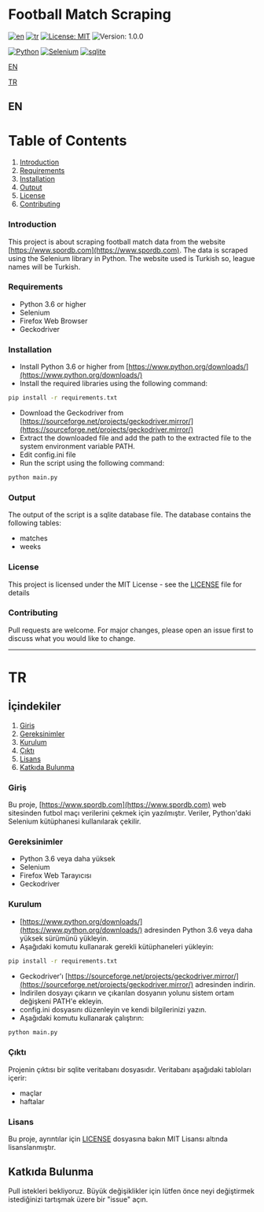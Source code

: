 # Football Match Scraping
[![en](https://img.shields.io/badge/lang-en-red.svg)](https://github.com/jonatasemidio/multilanguage-readme-pattern/blob/master/README.md)
[![tr](https://img.shields.io/badge/lang-tr--tr-green.svg)](https://github.com/dorukyy/multilanguage-readme-pattern/blob/master/README.tr.md)
[![License: MIT](https://img.shields.io/badge/License-MIT-yellow.svg)](https://opensource.org/licenses/MIT)
![Version: 1.0.0](https://img.shields.io/badge/Version-1.0.0-blue.svg)

[![Python](https://img.shields.io/badge/Python-3.6%2B-blue.svg)](https://www.python.org/downloads/)
[![Selenium](https://img.shields.io/badge/Selenium-3.141.0-blue.svg)](https://pypi.org/project/selenium/)
[![sqlite](https://img.shields.io/badge/sqlite-3.36.0-blue.svg)](https://www.sqlite.org/index.html)

[EN](#en)

[TR](#tr)

## EN
# Table of Contents
1. [Introduction](#introduction)
2. [Requirements](#requirements)
3. [Installation](#installation)
4. [Output](#output)
5. [License](#license)
6. [Contributing](#contributing)

### Introduction
This project is about scraping football match data from the website [https://www.spordb.com](https://www.spordb.com). The data is scraped using the Selenium library in Python. The website used is Turkish so, league names will be Turkish.

### Requirements
- Python 3.6 or higher
- Selenium
- Firefox Web Browser
- Geckodriver

### Installation
- Install Python 3.6 or higher from [https://www.python.org/downloads/](https://www.python.org/downloads/)
- Install the required libraries using the following command:

```bash
pip install -r requirements.txt
```
- Download the Geckodriver from [https://sourceforge.net/projects/geckodriver.mirror/](https://sourceforge.net/projects/geckodriver.mirror/)
- Extract the downloaded file and add the path to the extracted file to the system environment variable PATH.
- Edit config.ini file
- Run the script using the following command:

```bash
python main.py
```

### Output
The output of the script is a sqlite database file. The database contains the following tables:
- matches
- weeks

### License
This project is licensed under the MIT License - see the [LICENSE](LICENSE) file for details

### Contributing
Pull requests are welcome. For major changes, please open an issue first to discuss what you would like to change.

____________________________________________________________________________________________________________________________________________________________________________________

# TR
## İçindekiler
1. [Giriş](#giriş)
2. [Gereksinimler](#gereksinimler)
3. [Kurulum](#kurulum)
4. [Çıktı](#çıktı)
5. [Lisans](#lisans)
6. [Katkıda Bulunma](#katkıda-bulunma)

### Giriş
Bu proje, [https://www.spordb.com](https://www.spordb.com) web sitesinden futbol maçı verilerini çekmek için yazılmıştır. Veriler, Python'daki Selenium kütüphanesi kullanılarak çekilir.

### Gereksinimler
- Python 3.6 veya daha yüksek
- Selenium
- Firefox Web Tarayıcısı
- Geckodriver

### Kurulum
- [https://www.python.org/downloads/](https://www.python.org/downloads/) adresinden Python 3.6 veya daha yüksek sürümünü yükleyin.
- Aşağıdaki komutu kullanarak gerekli kütüphaneleri yükleyin:

```bash
pip install -r requirements.txt
```
- Geckodriver'ı [https://sourceforge.net/projects/geckodriver.mirror/](https://sourceforge.net/projects/geckodriver.mirror/) adresinden indirin.
- İndirilen dosyayı çıkarın ve çıkarılan dosyanın yolunu sistem ortam değişkeni PATH'e ekleyin.
- config.ini dosyasını düzenleyin ve kendi bilgilerinizi yazın.
- Aşağıdaki komutu kullanarak çalıştırın:
```bash
python main.py
```

### Çıktı
Projenin çıktısı bir sqlite veritabanı dosyasıdır. Veritabanı aşağıdaki tabloları içerir:
- maçlar
- haftalar

### Lisans
Bu proje, ayrıntılar için [LICENSE](LICENSE) dosyasına bakın MIT Lisansı altında lisanslanmıştır.

## Katkıda Bulunma
Pull istekleri bekliyoruz. Büyük değişiklikler için lütfen önce neyi değiştirmek istediğinizi tartışmak üzere bir "issue" açın.